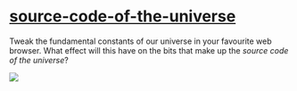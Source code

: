 # [source-code-of-the-universe](https://arrowsmith001.github.io/source-code-of-the-universe/)

Tweak the fundamental constants of our universe in your favourite web browser. What effect will this have on the bits that make up the <i>source code of the universe</i>?

![](https://github.com/arrowsmith001/source-code-of-the-universe/assets/68137859/c2ca9e7e-f4ad-4fc4-a900-8b3ec0c2224c)
